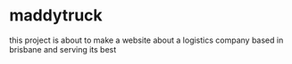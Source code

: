 # maddytruck
this project is about to make a website about a logistics company based in brisbane and serving its best
